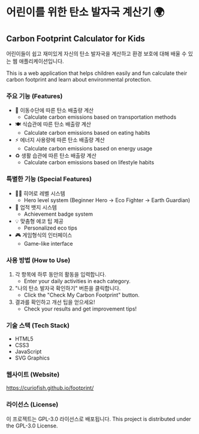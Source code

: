# 어린이를 위한 탄소 발자국 계산기 🌍
## Carbon Footprint Calculator for Kids

어린이들이 쉽고 재미있게 자신의 탄소 발자국을 계산하고 환경 보호에 대해 배울 수 있는 웹 애플리케이션입니다.

This is a web application that helps children easily and fun calculate their carbon footprint and learn about environmental protection.

### 주요 기능 (Features)

- 🚗 이동수단에 따른 탄소 배출량 계산
  - Calculate carbon emissions based on transportation methods
- 🍽️ 식습관에 따른 탄소 배출량 계산
  - Calculate carbon emissions based on eating habits
- ⚡ 에너지 사용량에 따른 탄소 배출량 계산
  - Calculate carbon emissions based on energy usage
- ♻️ 생활 습관에 따른 탄소 배출량 계산
  - Calculate carbon emissions based on lifestyle habits

### 특별한 기능 (Special Features)

- 🦸‍♂️ 히어로 레벨 시스템
  - Hero level system (Beginner Hero → Eco Fighter → Earth Guardian)
- 🌟 업적 뱃지 시스템
  - Achievement badge system
- 💡 맞춤형 에코 팁 제공
  - Personalized eco tips
- 🎮 게임형식의 인터페이스
  - Game-like interface

### 사용 방법 (How to Use)

1. 각 항목에 하루 동안의 활동을 입력합니다.
   - Enter your daily activities in each category.
2. "나의 탄소 발자국 확인하기" 버튼을 클릭합니다.
   - Click the "Check My Carbon Footprint" button.
3. 결과를 확인하고 개선 팁을 얻으세요!
   - Check your results and get improvement tips!

### 기술 스택 (Tech Stack)

- HTML5
- CSS3
- JavaScript
- SVG Graphics

### 웹사이트 (Website)

https://curiofish.github.io/footprint/

### 라이선스 (License)

이 프로젝트는 GPL-3.0 라이선스로 배포됩니다.
This project is distributed under the GPL-3.0 License. 